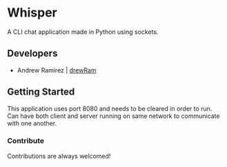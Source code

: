 # Whisper
A CLI chat application made in Python using sockets.

## Developers
- Andrew Ramirez | [drewRam](https://github.com/drewRam)


## Getting Started
This application uses port 8080 and needs to be cleared in order to run.</br>
Can have both client and server running on same network to communicate with one another.


### Contribute
Contributions are always welcomed!